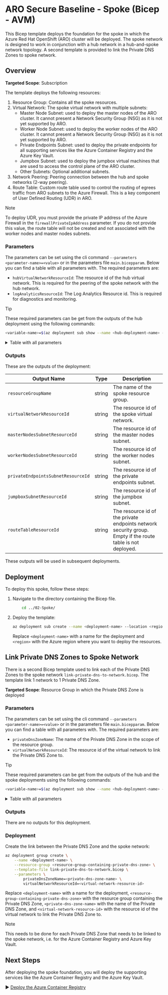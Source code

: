 # ARO Secure Baseline - Spoke (Bicep - AVM)

This Bicep template deploys the foundation for the spoke in which the Azure Red Hat OpenShift (ARO) cluster will be deployed. The spoke network is designed to work in conjunction with a hub network in a hub-and-spoke network topology. A second template is provided to link the Private DNS Zones to spoke network.

## Overview

**Targeted Scope**: Subscription

The template deploys the following resources:

1. Resource Group: Contains all the spoke resources.
2. Virtual Network: The spoke virtual network with multiple subnets:
     - Master Node Subnet: used to deploy the master nodes of the ARO cluster. It cannot present a Network Security Group (NSG) as it is not yet supported by ARO.
    - Worker Node Subnet: used to deploy the worker nodes of the ARO cluster. It cannot present a Network Security Group (NSG) as it is not yet supported by ARO.
    - Private Endpoints Subnet: used to deploy the private endpoints for all supporting services like the Azure Container Registry and the Azure Key Vault.
    - Jumpbox Subnet: used to deploy the jumpbox virtual machines that are used to access the control plane of the ARO cluster.
    - Other Subnets: Optional additional subnets.
3. Network Peering: Peering connection between the hub and spoke networks (2-way peering).
4. Route Table: Custom route table used to control the routing of egrees traffic from ARO subnets to the Azure Firewall. This is a key component of User Defined Routing (UDR) in ARO.

> [!NOTE]
> To deploy UDR, you must provide the private IP address of the Azure Firewall in the `firewallPrivateIpAddress` parameter. If you do not provide this value, the route table will not be created and not associated with the worker nodes and master nodes subnets.

### Parameters

The parameters can be set using the cli command `--parameters <parameter-name>=<value>` or in the parameters file `main.bicepparam`. Below you can find a table with all parameters with. The required parameters are:

- `hubVirtualNetworkResourceId`: The resource id of the hub virtual network. This is required for the peering of the spoke network with the hub network.
- `logAnalyticsResourceId`: The Log Analytics Resource id. This is required for diagnostics and monitoring.

> [!TIP]
> These required parameters can be get from the outputs of the hub deployment using the following commands:
>
> ```bash
> <variable-name>=$(az deployment sub show --name <hub-deployment-name> --query properties.outputs.<output-name>.value -o tsv)
> ```

<details>
<summary>Table with all parameters</summary>

| Name               | Type   | Description                                                                                                                                                                                                 | Default Value                 |
|--------------------|--------|-------------------------------------------------------------------------------------------------------------------------------------------------------------------------------------------------------------|-------------------------------|
| `workloadName`     | string | The name of the workload. Defaults to aro-lza.                                                                                                                                                                 | `aro-lza`                       |
| `location`         | string | The location of the resources. Defaults to the deployment location.                                                                                                                                        | `deployment().location`       |
| `env`              | string | The type of environment. Defaults to DEV.                                                                                                                                                                  | `DEV`                       |
| `hash`             | string | The hash to be added to every name like resource, subnet, etc. If not set, a unique string is generated for resources with global name based on its resource group id. The size of the hash is 5 characters. | `null` (optional parameter)   |
| `tags`             | object | The tags to apply to the resources. Defaults to an object with the environment and workload name.                                                                                                          | Object with `environment`, `workload`, and optionally `hash` |
| `enableAvmTelemetry` | bool | Enable Azure Verified Modules (AVM) telemetry. Defaults to true.                                                                                                                                           | `true`                        |
| `resourceGroupName`           | string  | The name of the resource group for the spoke. Defaults to the naming convention `<abbreviation-resource-group>-<workload>-<lower-case-env>-<location-short>[-<hash>]`.                                                           | `generateResourceName('resourceGroup', workloadName, env, location, null, hash)`                   |
| `hubVirtualNetworkResourceId` | string  | The resource id of the hub virtual network. This is required to peer the spoke virtual network with the hub virtual network.                                                                                                         |                                                                                                     |
| `virtualNetworkName`          | string  | The name of the spoke virtual network. Defaults to the naming convention `<abbreviation-virtual-network>-<workload>-<lower-case-env>-<location-short>[-<hash>]`.                                                                   | `generateResourceName('virtualNetwork', workloadName, env, location, null, hash)`                  |
| `virtualNetworkAddressPrefix` | string  | The CIDR for the spoke virtual network. Defaults to 10.1.0.0/16.                                                                                                                                                                      | `'10.1.0.0/16'`                                                                                      |
| `dnsServers`                  | array?  | The DNS server array (Optional).                                                                                                                                                                                                  |    `null` (optional parameter)                                                                   |
| `masterNodesSubnetName`           | string  | The name of the master nodes subnet. Defaults to the naming convention `<abbreviation-subnet>-aro-master-<workloadName>-<lower-case-env>-<location-short>[-<hash>]`.                                                           | `generateResourceName('subnet', 'aro-master-${workloadName}', env, location, null, hash)`          |
| `masterNodesSubnetAddressPrefix`  | string  | The CIDR for the master nodes subnet. Defaults to 10.1.0.0/23.                                                                                                                                                                   | `'10.1.0.0/23'`                                                                                     |
| `workerNodesSubnetName`           | string  | The name of the worker nodes subnet. Defaults to the naming convention `<abbreviation-subnet>-aro-worker-<workloadName>-<lower-case-env>-<location-short>[-<hash>]`.                                                           | `generateResourceName('subnet', 'aro-worker-${workloadName}', env, location, null, hash)`          |
| `workerNodesSubnetAddressPrefix`  | string  | The CIDR for the worker nodes subnet. Defaults to 10.1.2.0/23.                                                                                                                                                                   | `'10.1.2.0/23'`                                                                                     |
| `privateEndpointsSubnetName`                 | string  | The name of the private endpoints subnet. Defaults to the naming convention `<abbreviation-subnet>-pep-<workloadName>-<lower-case-env>-<location-short>[-<hash>]`.                                                          | `generateResourceName('subnet', 'pep-${workloadName}', env, location, null, hash)`                 |
| `privateEndpointsSubnetAddressPrefix`        | string  | The CIDR for the private endpoints subnet. Defaults to 10.1.4.0/24.                                                                                                                                                          | `'10.1.4.0/24'`                                                                                     |
| `privateEndpointsNetworkSecurityGroupName`   | string  | The name of the network security group for the private endpoints subnet. Defaults to the naming convention `<abbreviation-nsg>-<privateEndpointsSubnetName>`.                                                               | `generateResourceNameFromParentResourceName('networkSecurityGroup', privateEndpointsSubnetName, null, hash)`|
| `jumpboxSubnetName`                          | string  | The name of the jumpbox subnet. Defaults to the naming convention `<abbreviation-subnet>-jumpbox-<workloadName>-<lower-case-env>-<location-short>[-<hash>]`.                                                                | `generateResourceName('subnet', 'jumpbox-${workloadName}', env, location, null, hash)`             |
| `jumpboxSubnetAddressPrefix`                 | string  | The CIDR for the jumpbox subnet. Defaults to 10.1.5.0/24.                                                                                                                                                                    | `'10.1.5.0/24'`                                                                                     |
| `jumpboxNetworkSecurityGroupName`            | string  | The name of the network security group for the jumpbox subnet. Defaults to the naming convention `<abbreviation-nsg>-<jumpboxSubnetName>`.                                                                                  | `generateResourceNameFromParentResourceName('networkSecurityGroup', jumpboxSubnetName, null, hash)`|
| `otherSubnets`                    | subnetType[]? | The configuration for other subnets (Optional).                                                                                                                                                                                |   `null` (optional parameter)                                                                       |
| `aroRouteTableName`               | string     | The name of the route table for the two ARO subnets. Defaults to the naming convention `<abbreviation-route-table>-aro-<lower-case-env>-<location-short>[-<hash>]`.                                                            | `generateResourceName('routeTable', 'aro', env, location, null, hash)`                             |
| `firewallPrivateIpAddress`        | string?    | The private IP address of the firewall to route ARO egress traffic to it (Optional). If not provided, the route table will not be created and not associated with the worker nodes and master nodes subnets.                    |  `null` (optional parameter)                                 |
| `logAnalyticsWorkspaceResourceId` | string     | The Log Analytics workspace resource id. This is required to enable monitoring.                                                                                                                                                 |                                                                                                     |
</details>

### Outputs

These are the outputs of the deployment:

| Output Name                          | Type   | Description                                                  |
|--------------------------------------|--------|--------------------------------------------------------------|
| `resourceGroupName`                  | string | The name of the spoke resource group.                              |
| `virtualNetworkResourceId`           | string | The resource id of the spoke virtual network.                      |
| `masterNodesSubnetResourceId`        | string | The resource id of the master nodes subnet.                  |
| `workerNodesSubnetResourceId`        | string | The resource id of the worker nodes subnet.                  |
| `privateEndpointsSubnetResourceId`   | string | The resource id of the private endpoints subnet.             |
| `jumpboxSubnetResourceId`            | string | The resource id of the jumpbox subnet.                       |
| `routeTableResourceId`               | string | The resource id of the private endpoints network security group. Empty if the route table is not deployed. |

These outputs will be used in subsequent deployments.

## Deployment

To deploy this spoke, follow these steps:

1. Navigate to the directory containing the Bicep file.

    ```bash
        cd ../02-Spoke/
    ```

1. Deploy the template:

    ```bash
    az deployment sub create --name <deployment-name> --location <region> --template-file main.bicep --parameters main.bicepparam
    ```

    Replace `<deployment-name>` with a name for the deployment and `<region>` with the Azure region where you want to deploy the resources.


## Link Private DNS Zones to Spoke Network

There is a second Bicep template used to link each of the Private DNS Zones to the spoke network `link-private-dns-to-network.bicep`. The template link 1 network to 1 Private DNS Zone.

**Targeted Scope**: Resource Group in which the Private DNS Zone is deployed

### Parameters

The parameters can be set using the cli command `--parameters <parameter-name>=<value>` or in the parameters file `main.bicepparam`. Below you can find a table with all parameters with. The required parameters are:

- `privateDnsZoneName`: The name of the Private DNS Zone in the scope of the resource group.
- `virtualNetworkResourceId`: The resource id of the virtual network to link the Private DNS Zone to.

> [!TIP]
> These required parameters can be get from the outputs of the hub and the spoke deployments using the following commands:
>
> ```bash
> <variable-name>=$(az deployment sub show --name <hub-deployment-name> --query properties.outputs.<output-name>.value -o tsv)
> ```

<details>
<summary>Table with all parameters</summary>

| Name               | Type   | Description                                                                                                                                                                                                 | Default Value                 |
|--------------------|--------|-------------------------------------------------------------------------------------------------------------------------------------------------------------------------------------------------------------|-------------------------------|
| `workloadName`     | string | The name of the workload. Defaults to aro-lza.                                                                                                                                                                 | `aro-lza`                       |
| `location`         | string | The location of the resources. Defaults to the deployment location.                                                                                                                                        | `deployment().location`       |
| `env`              | string | The type of environment. Defaults to DEV.                                                                                                                                                                  | `DEV`                       |
| `hash`             | string | The hash to be added to every name like resource, subnet, etc. If not set, a unique string is generated for resources with global name based on its resource group id. The size of the hash is 5 characters. | `null` (optional parameter)   |
| `tags`             | object | The tags to apply to the resources. Defaults to an object with the environment and workload name.                                                                                                          | Object with `environment`, `workload`, and optionally `hash` |
| `virtualNetworkLinkName`  | string  | The name of the virtual network link. Defaults to the naming convention `<abbreviation-virtual-network-link>-<virtual-network-name>[-<hash>]`.  | `generateResourceNameFromParentResourceName('virtualNetworkLink', last(split(virtualNetworkResourceId, '/')), null, hash)`|
| `privateDnsZoneName`      | string  | The name of the private DNS zone.                                                                                        |                                                                                                                 |
| `virtualNetworkResourceId` | string  | The resource id of the virtual network to link the private DNS zone to.                                                    |                                                                                                                 |
| `registrationEnabled`     | bool    | Indicate if auto-registration of virtual machine records in the virtual network in the Private DNS zone is enabled.       | `false`                                                                                                         |
</details>

### Outputs

There are no outputs for this deployment.

### Deployment

Create the link between the Private DNS Zone and the spoke network:

```bash
az deployment group create \
    --name <deployment-name> \
    --resource-group <resource-group-containing-private-dns-zone> \
    --template-file link-private-dns-to-network.bicep \
    --parameters \
        privateDnsZoneName=<private-dns-zone-name> \
        virtualNetworkResourceId=<virtual-network-resource-id>
```

Replace `<deployment-name>` with a name for the deployment, `<resource-group-containing-private-dns-zone>` with the resource group containing the Private DNS Zone, `<private-dns-zone-name>` with the name of the Private DNS Zone, and `<virtual-network-resource-id>` with the resource id of the virtual network to link the Private DNS Zone to.

> [!NOTE]
> This needs to be done for each Private DNS Zone that needs to be linked to the spoke network, i.e. for the Azure Container Registry and Azure Key Vault.

## Next Steps

After deploying the spoke foundation, you will deploy the supporting services like the Azure Container Registry and the Azure Key Vault.

:arrow_forward: [Deploy the Azure Container Registry](../03-ACR/README.md)
